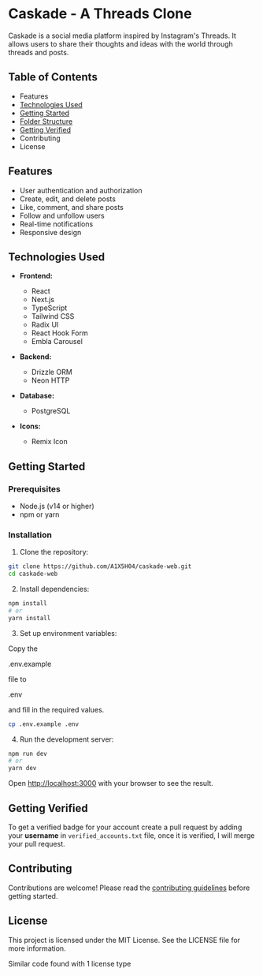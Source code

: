 # Caskade - A Threads Clone

Caskade is a social media platform inspired by Instagram's Threads. It allows users to share their thoughts and ideas with the world through threads and posts.

## Table of Contents

- Features
- [Technologies Used](#technologies-used)
- [Getting Started](#getting-started)
- [Folder Structure](#folder-structure)
- [Getting Verified](#getting-verified)
- Contributing
- License

## Features

- User authentication and authorization
- Create, edit, and delete posts
- Like, comment, and share posts
- Follow and unfollow users
- Real-time notifications
- Responsive design

## Technologies Used

- **Frontend:**

  - React
  - Next.js
  - TypeScript
  - Tailwind CSS
  - Radix UI
  - React Hook Form
  - Embla Carousel

- **Backend:**

  - Drizzle ORM
  - Neon HTTP

- **Database:**

  - PostgreSQL

- **Icons:**
  - Remix Icon

## Getting Started

### Prerequisites

- Node.js (v14 or higher)
- npm or yarn

### Installation

1. Clone the repository:

```sh
git clone https://github.com/A1X5H04/caskade-web.git
cd caskade-web
```

2. Install dependencies:

```sh
npm install
# or
yarn install
```

3. Set up environment variables:

Copy the

.env.example

file to

.env

and fill in the required values.

```sh
cp .env.example .env
```

4. Run the development server:

```sh
npm run dev
# or
yarn dev
```

Open [http://localhost:3000](http://localhost:3000) with your browser to see the result.

## Getting Verified

To get a verified badge for your account create a pull request by adding your **username** in `verified_accounts.txt` file, once it is verified, I will merge your pull request.

## Contributing

Contributions are welcome! Please read the [contributing guidelines](CONTRIBUTING.md) before getting started.

## License

This project is licensed under the MIT License. See the LICENSE file for more information.

Similar code found with 1 license type
